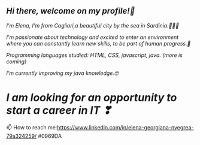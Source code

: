 
                               
 ## *Hi there, welcome on my profile!👋* 

*I'm Elena, I'm from Cagliari,a beautiful city by the sea in Sardinia.🌊🌊🌊*


*I'm passionate about technology and excited to enter an environment where you can constantly learn new skills, to be part of human progress.🤩*

*Programming languages studied: HTML, CSS, javascript, java. (more is coming)*

*I’m currently improving my java knowledge.🤓*

# *I am looking for an opportunity to start a career in IT ❣*

📫 How to reach me:https://www.linkedin.com/in/elena-georgiana-nyegrea-79a324259/
#0969DA
<!--
**HeelenaIT/HeelenaIT** is a ✨ _special_ ✨ repository because its `README.md` (this file) appears on your GitHub profile.

-->
